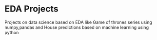 # EDA Projects
Projects on data science based on EDA like Game of thrones series using numpy,pandas and House predictions based on machine learning using python
 
